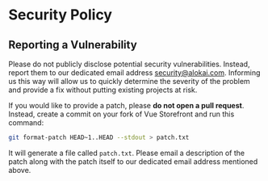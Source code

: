 # Security Policy

## Reporting a Vulnerability

Please do not publicly disclose potential security vulnerabilities. Instead, report them to our dedicated email address security@alokai.com. Informing us this way will allow us to quickly determine the severity of the problem and provide a fix without putting existing projects at risk.

If you would like to provide a patch, please **do not open a pull request**. Instead, create a commit on your fork of Vue Storefront and run this command:

```bash
git format-patch HEAD~1..HEAD --stdout > patch.txt
```

It will generate a file called `patch.txt`. Please email a description of the patch along with the patch itself to our dedicated email address mentioned above.
